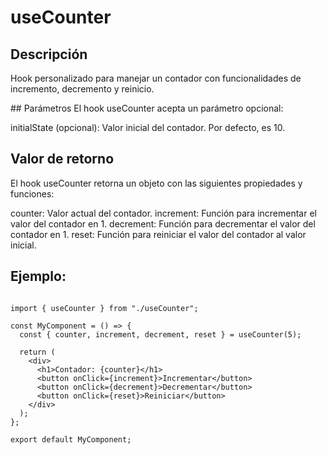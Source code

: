 # useCounter

## Descripción
Hook personalizado para manejar un contador con funcionalidades de incremento, decremento y reinicio.

## Parámetros
El hook useCounter acepta un parámetro opcional:

initialState (opcional): Valor inicial del contador. Por defecto, es 10.

## Valor de retorno
El hook useCounter retorna un objeto con las siguientes propiedades y funciones:

counter: Valor actual del contador.
increment: Función para incrementar el valor del contador en 1.
decrement: Función para decrementar el valor del contador en 1.
reset: Función para reiniciar el valor del contador al valor inicial.

## Ejemplo:

```

import { useCounter } from "./useCounter";

const MyComponent = () => {
  const { counter, increment, decrement, reset } = useCounter(5);

  return (
    <div>
      <h1>Contador: {counter}</h1>
      <button onClick={increment}>Incrementar</button>
      <button onClick={decrement}>Decrementar</button>
      <button onClick={reset}>Reiniciar</button>
    </div>
  );
};

export default MyComponent;

```